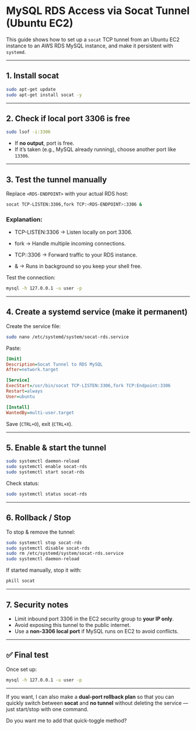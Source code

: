 

# MySQL RDS Access via Socat Tunnel (Ubuntu EC2)

This guide shows how to set up a `socat` TCP tunnel from an Ubuntu EC2 instance to an AWS RDS MySQL instance, and make it persistent with `systemd`.

---

## 1. Install socat
```bash
sudo apt-get update
sudo apt-get install socat -y
````

---

## 2. Check if local port 3306 is free

```bash
sudo lsof -i:3306
```

* If **no output**, port is free.
* If it’s taken (e.g., MySQL already running), choose another port like `13306`.

---

## 3. Test the tunnel manually

Replace `<RDS-ENDPOINT>` with your actual RDS host:

```bash
socat TCP-LISTEN:3306,fork TCP:<RDS-ENDPOINT>:3306 &
```

### Explanation:

* TCP-LISTEN:3306 → Listen locally on port 3306.

* fork → Handle multiple incoming connections.

* TCP:<rds-endpoint>:3306 → Forward traffic to your RDS instance.

* & → Runs in background so you keep your shell free.



Test the connection:

```bash
mysql -h 127.0.0.1 -u user -p
```

---

## 4. Create a systemd service (make it permanent)

Create the service file:

```bash
sudo nano /etc/systemd/system/socat-rds.service
```

Paste:

```ini
[Unit]
Description=Socat Tunnel to RDS MySQL
After=network.target

[Service]
ExecStart=/usr/bin/socat TCP-LISTEN:3306,fork TCP:Endpoint:3306 
Restart=always
User=ubuntu

[Install]
WantedBy=multi-user.target
```

Save (`CTRL+O`), exit (`CTRL+X`).

---

## 5. Enable & start the tunnel

```bash
sudo systemctl daemon-reload
sudo systemctl enable socat-rds
sudo systemctl start socat-rds
```

Check status:

```bash
sudo systemctl status socat-rds
```

---

## 6. Rollback / Stop

To stop & remove the tunnel:

```bash
sudo systemctl stop socat-rds
sudo systemctl disable socat-rds
sudo rm /etc/systemd/system/socat-rds.service
sudo systemctl daemon-reload
```

If started manually, stop it with:

```bash
pkill socat
```

---

## 7. Security notes

* Limit inbound port 3306 in the EC2 security group to **your IP only**.
* Avoid exposing this tunnel to the public internet.
* Use a **non-3306 local port** if MySQL runs on EC2 to avoid conflicts.

---

## ✅ Final test

Once set up:

```bash
mysql -h 127.0.0.1 -u user -p
```











---

If you want, I can also make a **dual-port rollback plan** so that you can quickly switch between **socat** and **no tunnel** without deleting the service — just start/stop with one command.  

Do you want me to add that quick-toggle method?
```
